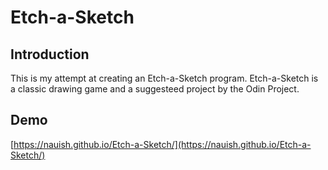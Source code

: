 # Etch-a-Sketch

## Introduction

This is my attempt at creating an Etch-a-Sketch program. Etch-a-Sketch is a classic drawing game and a suggesteed project by the Odin Project.

## Demo

[https://nauish.github.io/Etch-a-Sketch/](https://nauish.github.io/Etch-a-Sketch/)
